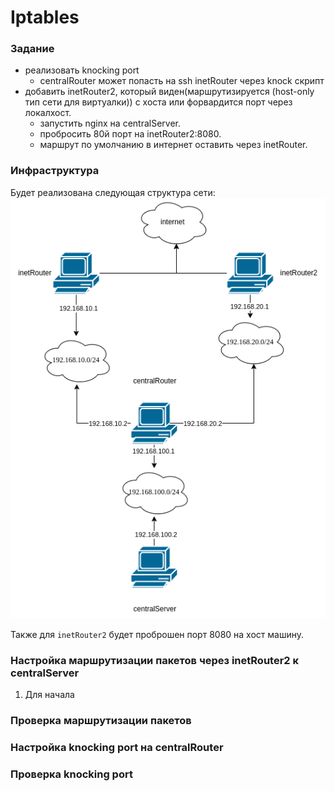 # Iptables

### Задание 

* реализовать knocking port
  * centralRouter может попасть на ssh inetRouter через knock скрипт
* добавить inetRouter2, который виден(маршрутизируется (host-only тип сети для виртуалки)) с хоста или форвардится порт через локалхост.
  * запустить nginx на centralServer.
  * пробросить 80й порт на inetRouter2:8080.
  * маршрут по умолчанию в интернет оставить через inetRouter.

### Инфраструктура

Будет реализована следующая структура сети:
![network](img/network.png)

Также для `inetRouter2` будет проброшен порт 8080 на хост машину.

### Настройка маршрутизации пакетов через inetRouter2 к centralServer

1. Для начала 


### Проверка маршрутизации пакетов

### Настройка knocking port на centralRouter

### Проверка knocking port 
